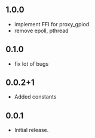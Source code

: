 ## 1.0.0

* implement FFI for proxy_gpiod
* remove epoll, pthread

## 0.1.0

* fix lot of bugs

## 0.0.2+1

* Added constants

## 0.0.1

* Initial release.
